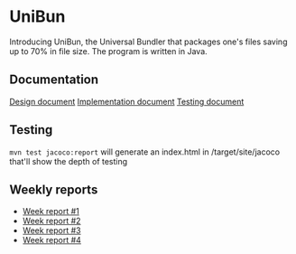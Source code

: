 # UniBun
Introducing UniBun, the Universal Bundler that packages one's files saving up to 70% in file size.
The program is written in Java.

## Documentation
[Design document](https://github.com/VirtualAkseli/UniBun/blob/master/Documentation/design_document.md "link to dd")
[Implementation document](https://github.com/VirtualAkseli/UniBun/blob/master/Documentation/implementation_document.md "link to id")
[Testing document](https://github.com/VirtualAkseli/UniBun/blob/master/Documentation/testing_document.md "link to td")

## Testing
`` mvn test jacoco:report `` will generate an index.html in /target/site/jacoco that'll show the depth of testing


## Weekly reports
- [Week report #1](https://github.com/VirtualAkseli/UniBun/blob/master/Documentation/viikkoraportti1.md "link to wk1")
- [Week report #2](https://github.com/VirtualAkseli/UniBun/blob/master/Documentation/weekly_report_2.md "link to wk2")
- [Week report #3](https://github.com/VirtualAkseli/UniBun/blob/master/Documentation/weekly_report_3.md "link to wk3")
- [Week report #4](https://github.com/VirtualAkseli/UniBun/blob/master/Documentation/weekly_report_4.md "link to wk4")
